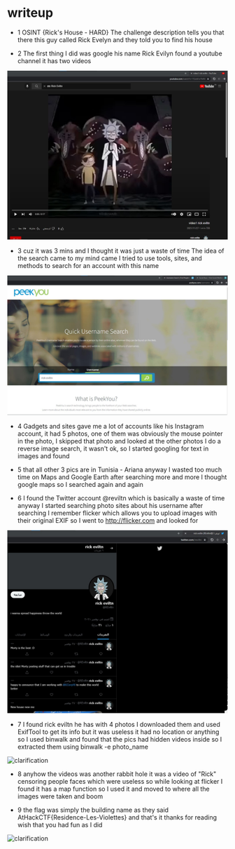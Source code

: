 # writeup


- 1 OSINT {Rick's House - HARD} The challenge description tells you that there this guy called Rick Evelyn and they told you to find his house










- 2 The first thing I did was google his name Rick Evilyn found a youtube channel it has two videos  

 ![clarification](https://github.com/Al-khalid/AtHack-writeup-OSINT/blob/master/2.jpg)

- 3 cuz it was 3 mins and I thought it was just a waste of time The idea of the search came to my mind came I tried to use tools, sites, and methods to search for an account with this name

 ![clarification](https://raw.githubusercontent.com/Al-khalid/AtHack-writeup-OSINT/master/3.jpg)


- 4 Gadgets and sites gave me a lot of accounts like his Instagram account, it had 5 photos, one of them was obviously the mouse pointer in the photo, I skipped that photo and looked at the other photos I do a reverse image search, it wasn't ok, so I started googling for text in images and found 





- 5  that all other 3 pics are in Tunisia - Ariana anyway I wasted too much time on Maps and Google Earth after searching more and more I thought google maps so I searched again and again







- 6 I found the Twitter account @reviltn
 which is basically a waste of time  anyway I started searching photo sites about his username after searching I remember flicker which allows you to upload images with their original EXIF so I went to http://flicker.com and looked for
 

 ![clarification](https://raw.githubusercontent.com/Al-khalid/AtHack-writeup-OSINT/master/1.jpg)
 
 
 - 7 I found rick eviltn he has with 4 photos I downloaded them and used ExifTool to get its info but it was useless it had no location or anything so I used binwalk and found that the pics had hidden videos inside so I extracted them using binwalk -e photo_name 

![clarification](https://raw.githubusercontent.com/Al-khalid/writeup/master/Screenshot%202021-12-04%20004235.jpg?token=AV6I5XB2L5D5BFNJQ7LY7X3BVKJJM)
 - 8 anyhow the videos was another rabbit hole it was a video of "Rick" censoring people faces which were useless so while looking at flicker I found it has a map function so I used it and moved to where all the images were taken and boom




 - 9 the flag was simply the building name as they said AtHackCTF{Residence-Les-Violettes} and that's it thanks for reading wish that you had fun as I did



![clarification](https://raw.githubusercontent.com/Al-khalid/writeup/master/8.jpg?token=AV6I5XGBODCOZX7BFXH5YTTBVKJQM)












   
